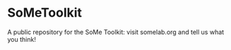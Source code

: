 SoMeToolkit
===========

A public repository for the SoMe Toolkit: visit somelab.org and tell us what you think!
